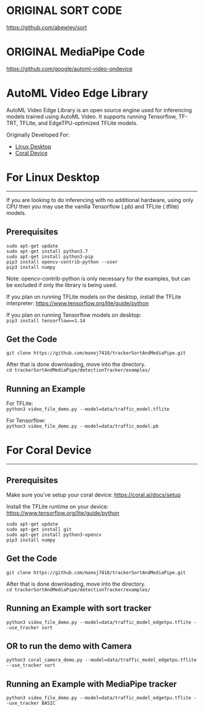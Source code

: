 # ORIGINAL SORT CODE
https://github.com/abewley/sort

# ORIGINAL MediaPipe Code
https://github.com/google/automl-video-ondevice


# AutoML Video Edge Library

AutoML Video Edge Library is an open source engine used for inferencing models
trained using AutoML Video. It supports running Tensorflow, TF-TRT, TFLite, and
EdgeTPU-optimized TFLite models.

Originally Developed For:

* [Linux Desktop](#for-linux-desktop)
* [Coral Device](#for-coral-device)

# For Linux Desktop
-------------------

If you are looking to do inferencing with no additional hardware, using only CPU
then you may use the vanilla Tensorflow (.pb) and TFLite (.tflite) models.

## Prerequisites

```
sudo apt-get update
sudo apt-get install python3.7
sudo apt-get install python3-pip
pip3 install opencv-contrib-python --user
pip3 install numpy
```

Note: opencv-contrib-python is only necessary for the examples, but can be
excluded if only the library is being used.

If you plan on running TFLite models on the desktop, install the TFLite
interpreter: https://www.tensorflow.org/lite/guide/python

If you plan on running Tensorflow models on desktop:  
`pip3 install tensorflow==1.14`

## Get the Code

`git clone https://github.com/manoj7410/trackerSortAndMediaPipe.git`

After that is done downloading, move into the directory.  
`cd trackerSortAndMediaPipe/detectionTracker/examples/`

## Running an Example

For TFLite:  
`python3 video_file_demo.py --model=data/traffic_model.tflite`

For Tensorflow:  
`python3 video_file_demo.py --model=data/traffic_model.pb`

# For Coral Device
-------------------

## Prerequisites

Make sure you've setup your coral device:
https://coral.ai/docs/setup

Install the TFLite runtime on your device:
https://www.tensorflow.org/lite/guide/python

```
sudo apt-get update
sudo apt-get install git
sudo apt-get install python3-opencv
pip3 install numpy
```

## Get the Code

`git clone https://github.com/manoj7410/trackerSortAndMediaPipe.git`

After that is done downloading, move into the directory.  
`cd trackerSortAndMediaPipe/detectionTracker/examples/`

## Running an Example with sort tracker

`python3 video_file_demo.py --model=data/traffic_model_edgetpu.tflite --use_tracker sort`
## OR to run the demo with Camera
`python3 coral_camera_demo.py --model=data/traffic_model_edgetpu.tflite --use_tracker sort`


## Running an Example with MediaPipe tracker

`python3 video_file_demo.py --model=data/traffic_model_edgetpu.tflite --use_tracker BASIC`

